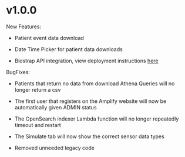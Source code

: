 # v1.0.0

New Features:

- Patient event data download

- Date Time Picker for patient data downloads

- Biostrap API integration, view deployment instructions [here](../docs/sensor_deployment/BiostrapDeployment.md)

BugFixes:

- Patients that return no data from download Athena Queries will no longer return a csv

- The first user that registers on the Amplify website will now be automatically given ADMIN status

- The OpenSearch indexer Lambda function will no longer repeatedly timeout and restart

- The Simulate tab will now show the correct sensor data types

- Removed unneeded legacy code